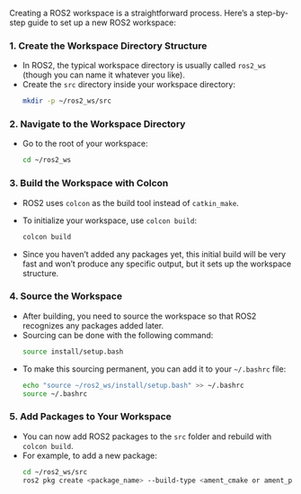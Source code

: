 Creating a ROS2 workspace is a straightforward process. Here’s a step-by-step guide to set up a new ROS2 workspace:

### 1. **Create the Workspace Directory Structure**
   - In ROS2, the typical workspace directory is usually called `ros2_ws` (though you can name it whatever you like).
   - Create the `src` directory inside your workspace directory:
     ```bash
     mkdir -p ~/ros2_ws/src
     ```

### 2. **Navigate to the Workspace Directory**
   - Go to the root of your workspace:
     ```bash
     cd ~/ros2_ws
     ```

### 3. **Build the Workspace with Colcon**
   - ROS2 uses `colcon` as the build tool instead of `catkin_make`.
   - To initialize your workspace, use `colcon build`:
     ```bash
     colcon build
     ```

   - Since you haven’t added any packages yet, this initial build will be very fast and won’t produce any specific output, but it sets up the workspace structure.

### 4. **Source the Workspace**
   - After building, you need to source the workspace so that ROS2 recognizes any packages added later.
   - Sourcing can be done with the following command:
     ```bash
     source install/setup.bash
     ```
   - To make this sourcing permanent, you can add it to your `~/.bashrc` file:
     ```bash
     echo "source ~/ros2_ws/install/setup.bash" >> ~/.bashrc
     source ~/.bashrc
     ```

### 5. **Add Packages to Your Workspace**
   - You can now add ROS2 packages to the `src` folder and rebuild with `colcon build`.
   - For example, to add a new package:
     ```bash
     cd ~/ros2_ws/src
     ros2 pkg create <package_name> --build-type <ament_cmake or ament_python> --dependencies <dependencies>
     ```

